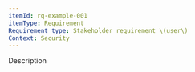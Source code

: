 ```yaml
---
itemId: rq-example-001
itemType: Requirement
Requirement type: Stakeholder requirement \(user\)
Context: Security
---
```

Description
